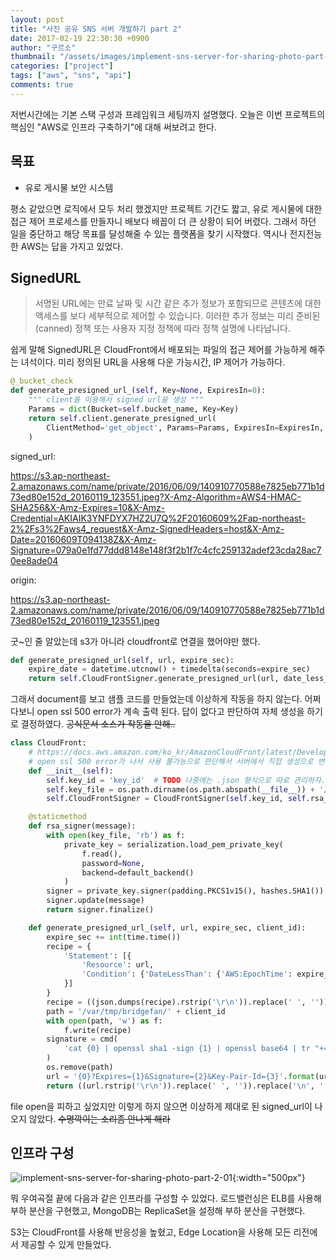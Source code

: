 ```yaml
---
layout: post
title: "사진 공유 SNS 서버 개발하기 part 2"
date: 2017-02-19 22:30:30 +0900
author: "구르소"
thumbnail: "/assets/images/implement-sns-server-for-sharing-photo-part-2/01.jpg"
categories: ["project"]
tags: ["aws", "sns", "api"]
comments: true
---
```


저번시간에는 기본 스택 구성과 프레임워크 세팅까지 설명했다. 오늘은 이번 프로젝트의 핵심인 "AWS로 인프라 구축하기"에 대해 써보려고 한다.

## 목표

- 유로 게시물 보안 시스템

평소 같았으면 로직에서 모두 처리 했겠지만 프로젝트 기간도 짧고, 유로 게시물에 대한 접근 제어 프로세스를 만들자니 배보다 배꼽이 더 큰 상황이 되어 버렸다. 그래서 하던 일을 중단하고 해당 목표를 달성해줄 수 있는 플랫폼을 찾기 시작했다. 역시나 전지전능한 AWS는 답을 가지고 있었다.

## SignedURL

> 서명된 URL에는 만료 날짜 및 시간 같은 추가 정보가 포함되므로 콘텐츠에 대한 액세스를 보다 세부적으로 제어할 수 있습니다. 이러한 추가 정보는 미리 준비된(canned) 정책 또는 사용자 지정 정책에 따라 정책 설명에 나타납니다.

쉽게 말해 SignedURL은 CloudFront에서 배포되는 파일의 접근 제어를 가능하게 해주는 녀석이다. 미리 정의된 URL을 사용해 다운 가능시간, IP 제어가 가능하다.

```py
@_bucket_check
def generate_presigned_url_(self, Key=None, ExpiresIn=0):
    """ client를 이용해서 signed url을 생성 """
    Params = dict(Bucket=self.bucket_name, Key=Key)
    return self.client.generate_presigned_url(
        ClientMethod='get_object', Params=Params, ExpiresIn=ExpiresIn, HttpMethod='GET'
    )
```

signed_url:

https://s3.ap-northeast-2.amazonaws.com/name/private/2016/06/09/140910770588e7825eb771b1d73ed80e152d_20160119_123551.jpeg?X-Amz-Algorithm=AWS4-HMAC-SHA256&X-Amz-Expires=10&X-Amz-Credential=AKIAIK3YNFDYX7HZ2U7Q%2F20160609%2Fap-northeast-2%2Fs3%2Faws4_request&X-Amz-SignedHeaders=host&X-Amz-Date=20160609T094138Z&X-Amz-Signature=079a0e1fd77ddd8148e148f3f2b1f7c4cfc259132adef23cda28ac70ee8ade04

origin:

https://s3.ap-northeast-2.amazonaws.com/name/private/2016/06/09/140910770588e7825eb771b1d73ed80e152d_20160119_123551.jpeg

굿~인 줄 알았는데 s3가 아니라 cloudfront로 연결을 했어야만 했다.

```py
def generate_presigned_url(self, url, expire_sec):
    expire_date = datetime.utcnow() + timedelta(seconds=expire_sec)
    return self.CloudFrontSigner.generate_presigned_url(url, date_less_than=expire_date)
```

그래서 document를 보고 샘플 코드를 만들었는데 이상하게 작동을 하지 않는다. 어쩌다보니 open ssl 500 error가 계속 출력 된다. 답이 없다고 판단하여 자체 생성을 하기로 결정하였다. ~~공식문서 소스가 작동을 안해..~~

```py
class CloudFront:
    # https://docs.aws.amazon.com/ko_kr/AmazonCloudFront/latest/DeveloperGuide/private-content-trusted-signers.html#private-content-creating-cloudfront-key-pairs
    # open ssl 500 error가 나서 사용 불가능으로 판단해서 서버에서 직접 생성으로 변경
    def __init__(self):
        self.key_id = 'key_id'  # TODO 나중에는 .json 형식으로 따로 관리하자.
        self.key_file = os.path.dirname(os.path.abspath(__file__)) + '/pk-key_file.pem'
        self.CloudFrontSigner = CloudFrontSigner(self.key_id, self.rsa_signer)

    @staticmethod
    def rsa_signer(message):
        with open(key_file, 'rb') as f:
            private_key = serialization.load_pem_private_key(
                f.read(),
                password=None,
                backend=default_backend()
            )
        signer = private_key.signer(padding.PKCS1v15(), hashes.SHA1())
        signer.update(message)
        return signer.finalize()

    def generate_presigned_url_(self, url, expire_sec, client_id):
        expire_sec += int(time.time())
        recipe = {
            'Statement': [{
                'Resource': url,
                'Condition': {'DateLessThan': {'AWS:EpochTime': expire_sec}}
            }]
        }
        recipe = ((json.dumps(recipe).rstrip('\r\n')).replace(' ', '')).rstrip(os.linesep)
        path = '/var/tmp/bridgefan/' + client_id
        with open(path, 'w') as f:
            f.write(recipe)
        signature = cmd(
            'cat {0} | openssl sha1 -sign {1} | openssl base64 | tr "+=/" "-_~"'.format(path, self.key_file)
        )
        os.remove(path)
        url = '{0}?Expires={1}&Signature={2}&Key-Pair-Id={3}'.format(url, expire_sec, signature, self.key_id)
        return ((url.rstrip('\r\n')).replace(' ', '')).replace('\n', '')
```

file open을 피하고 싶었지만 이렇게 하지 않으면 이상하게 제대로 된 signed_url이 나오지 않았다. ~~수명깍이는 소리좀 안나게 해라~~

## 인프라 구성

![implement-sns-server-for-sharing-photo-part-2-01](/assets/images/implement-sns-server-for-sharing-photo-part-2/01.jpg){:width="500px"}

뭐 우여곡절 끝에 다음과 같은 인프라를 구성할 수 있었다. 로드밸런싱은 ELB를 사용해 부하 분산을 구현했고, MongoDB는 ReplicaSet을 설정해 부하 분산을 구현했다.

S3는 CloudFront를 사용해 반응성을 높혔고, Edge Location을 사용해 모든 리전에서 제공할 수 있게 만들었다.